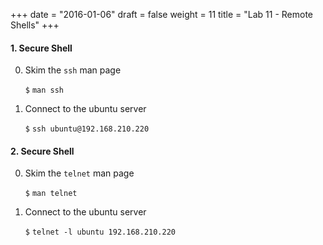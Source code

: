 +++
date = "2016-01-06"
draft = false
weight = 11
title = "Lab 11 - Remote Shells"
+++

#### 1. Secure Shell

0. Skim the `ssh` man page

    `$` `man ssh`

0. Connect to the ubuntu server

    `$` `ssh ubuntu@192.168.210.220`

#### 2. Secure Shell

0. Skim the `telnet` man page

    `$` `man telnet`

0. Connect to the ubuntu server

    `$` `telnet -l ubuntu 192.168.210.220`
